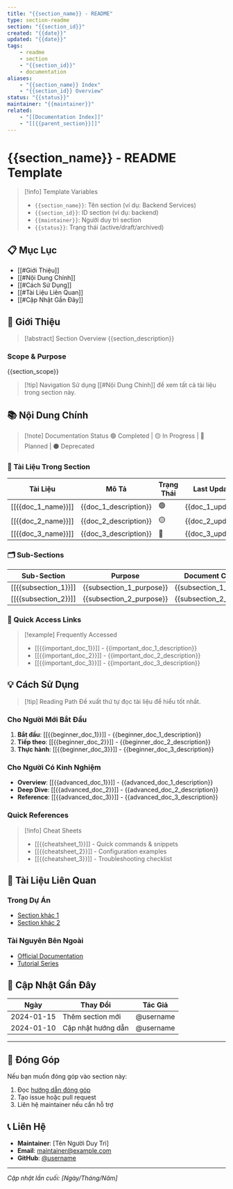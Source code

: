 ```yaml
---
title: "{{section_name}} - README"
type: section-readme
section: "{{section_id}}"
created: "{{date}}"
updated: "{{date}}"
tags:
    - readme
    - section
    - "{{section_id}}"
    - documentation
aliases:
    - "{{section_name}} Index"
    - "{{section_id}} Overview"
status: "{{status}}"
maintainer: "{{maintainer}}"
related:
    - "[[Documentation Index]]"
    - "[[{{parent_section}}]]"
---
```


# {{section_name}} - README Template

> [!info] Template Variables
>
> -   `{{section_name}}`: Tên section (ví dụ: Backend Services)
> -   `{{section_id}}`: ID section (ví dụ: backend)
> -   `{{maintainer}}`: Người duy trì section
> -   `{{status}}`: Trạng thái (active/draft/archived)

## 📋 Mục Lục

-   [[#Giới Thiệu]]
-   [[#Nội Dung Chính]]
-   [[#Cách Sử Dụng]]
-   [[#Tài Liệu Liên Quan]]
-   [[#Cập Nhật Gần Đây]]

## 🎯 Giới Thiệu

> [!abstract] Section Overview
> {{section_description}}

### Scope & Purpose

{{section_scope}}

> [!tip] Navigation
> Sử dụng [[#Nội Dung Chính]] để xem tất cả tài liệu trong section này.

## 📚 Nội Dung Chính

> [!note] Documentation Status
> 🟢 Completed | 🟡 In Progress | 🔴 Planned | ⚫ Deprecated

### 📄 Tài Liệu Trong Section

| Tài Liệu           | Mô Tả                 | Trạng Thái | Last Updated      |
| ------------------ | --------------------- | ---------- | ----------------- |
| [[{{doc_1_name}}]] | {{doc_1_description}} | 🟢         | {{doc_1_updated}} |
| [[{{doc_2_name}}]] | {{doc_2_description}} | 🟡         | {{doc_2_updated}} |
| [[{{doc_3_name}}]] | {{doc_3_description}} | 🔴         | {{doc_3_updated}} |

### 🗂️ Sub-Sections

| Sub-Section          | Purpose                  | Document Count         |
| -------------------- | ------------------------ | ---------------------- |
| [[{{subsection_1}}]] | {{subsection_1_purpose}} | {{subsection_1_count}} |
| [[{{subsection_2}}]] | {{subsection_2_purpose}} | {{subsection_2_count}} |

### 🔗 Quick Access Links

> [!example] Frequently Accessed
>
> -   [[{{important_doc_1}}]] - {{important_doc_1_description}}
> -   [[{{important_doc_2}}]] - {{important_doc_2_description}}
> -   [[{{important_doc_3}}]] - {{important_doc_3_description}}

## 💡 Cách Sử Dụng

> [!tip] Reading Path
> Đề xuất thứ tự đọc tài liệu để hiểu tốt nhất.

### Cho Người Mới Bắt Đầu

1. **Bắt đầu**: [[{{beginner_doc_1}}]] - {{beginner_doc_1_description}}
2. **Tiếp theo**: [[{{beginner_doc_2}}]] - {{beginner_doc_2_description}}
3. **Thực hành**: [[{{beginner_doc_3}}]] - {{beginner_doc_3_description}}

### Cho Người Có Kinh Nghiệm

-   **Overview**: [[{{advanced_doc_1}}]] - {{advanced_doc_1_description}}
-   **Deep Dive**: [[{{advanced_doc_2}}]] - {{advanced_doc_2_description}}
-   **Reference**: [[{{advanced_doc_3}}]] - {{advanced_doc_3_description}}

### Quick References

> [!info] Cheat Sheets
>
> -   [[{{cheatsheet_1}}]] - Quick commands & snippets
> -   [[{{cheatsheet_2}}]] - Configuration examples
> -   [[{{cheatsheet_3}}]] - Troubleshooting checklist

## 🔗 Tài Liệu Liên Quan

### Trong Dự Án

-   [Section khác 1](../other-section/)
-   [Section khác 2](../another-section/)

### Tài Nguyên Bên Ngoài

-   [Official Documentation](https://example.com)
-   [Tutorial Series](https://example.com)

## 📅 Cập Nhật Gần Đây

| Ngày       | Thay Đổi           | Tác Giả   |
| ---------- | ------------------ | --------- |
| 2024-01-15 | Thêm section mới   | @username |
| 2024-01-10 | Cập nhật hướng dẫn | @username |

---

## 🤝 Đóng Góp

Nếu bạn muốn đóng góp vào section này:

1. Đọc [hướng dẫn đóng góp](../../contributing/guidelines.md)
2. Tạo issue hoặc pull request
3. Liên hệ maintainer nếu cần hỗ trợ

## 📞 Liên Hệ

-   **Maintainer**: [Tên Người Duy Trì]
-   **Email**: maintainer@example.com
-   **GitHub**: [@username](https://github.com/username)

---

_Cập nhật lần cuối: [Ngày/Tháng/Năm]_
